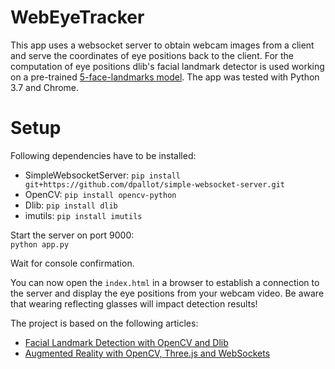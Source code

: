 # WebEyeTracker
This app uses a websocket server to obtain webcam images from a client and serve the coordinates of eye positions back to the client. For the computation of eye positions dlib's facial landmark detector is used working on a pre-trained [5-face-landmarks model](http://dlib.net/files/shape_predictor_5_face_landmarks.dat.bz2).
The app was tested with Python 3.7 and Chrome.

# Setup
Following dependencies have to be installed:  
* SimpleWebsocketServer: `pip install git+https://github.com/dpallot/simple-websocket-server.git`  
* OpenCV: `pip install opencv-python`  
* Dlib: `pip install dlib`  
* imutils: `pip install imutils`  

Start the server on port 9000:  
`python app.py`

Wait for console confirmation.

You can now open the `index.html` in a browser to establish a connection to the server and display the eye positions from your webcam video. Be aware that wearing reflecting glasses will impact detection results!

The project is based on the following articles:  
* [Facial Landmark Detection with OpenCV and Dlib](https://www.pyimagesearch.com/2017/04/03/facial-landmarks-dlib-opencv-python/)  
* [Augmented Reality with OpenCV, Three.js and WebSockets](https://www.smashingmagazine.com/2016/02/simple-augmented-reality-with-opencv-a-three-js/)
